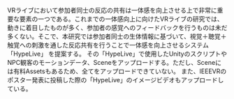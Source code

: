 VRライブにおいて参加者同士の反応の共有は一体感を向上させる上で非常に重要な要素の一つである。これまでの一体感向上に向けたVRライブの研究では、動きに着目したものが多く、参加者の感覚へのフィードバックを行うものは未だ多くない。そこで、本研究では参加者同士の生体情報に基づいて、視覚＋聴覚＋触覚への刺激を通した反応共有を行うことで一体感を向上させるシステム「HypeLive」 を提案する。
その「HypeLive」で使用したUnityのスクリプトやNPC観客のモーションデータ、Sceneをアップロードする。ただし、Sceneには有料Assetsもあるため、全てをアップロードできていない。
また、IEEEVRのポスター発表に投稿した際の「HypeLive」のイメージビデオもアップロードしている。
